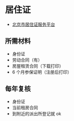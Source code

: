 # 居住证

- [北京市居住证服务平台](https://www.bjjzz.gov.cn/fwxt/html/yhdl/index.html)

## 所需材料

- 身份证
- 劳动合同（有）
- 房屋租赁合同（下载打印）
- 6 个月参保证明（注册后打印）

## 每年复核

- 身份证
- 当前租房合同
- 到附近的派出所登记就 ok
